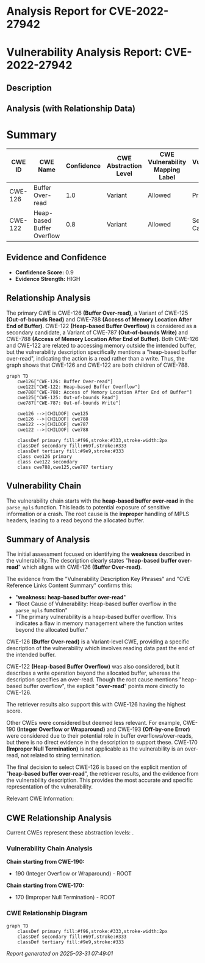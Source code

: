 # Analysis Report for CVE-2022-27942

# Vulnerability Analysis Report: CVE-2022-27942

## Description



## Analysis (with Relationship Data)

# Summary
| CWE ID | CWE Name | Confidence | CWE Abstraction Level | CWE Vulnerability Mapping Label | CWE-Vulnerability Mapping Notes |
|---|---|---|---|---|---|
| CWE-126 | Buffer Over-read | 1.0 | Variant | Allowed | Primary CWE |
| CWE-122 | Heap-based Buffer Overflow | 0.8 | Variant | Allowed | Secondary Candidate |

## Evidence and Confidence

*   **Confidence Score:** 0.9
*   **Evidence Strength:** HIGH

## Relationship Analysis
The primary CWE is CWE-126 **(Buffer Over-read)**, a Variant of CWE-125 **(Out-of-bounds Read)** and CWE-788 **(Access of Memory Location After End of Buffer)**. CWE-122 **(Heap-based Buffer Overflow)** is considered as a secondary candidate, a Variant of CWE-787 **(Out-of-bounds Write)** and CWE-788 **(Access of Memory Location After End of Buffer)**. Both CWE-126 and CWE-122 are related to accessing memory outside the intended buffer, but the vulnerability description specifically mentions a "heap-based buffer over-read", indicating the action is a read rather than a write. Thus, the graph shows that CWE-126 and CWE-122 are both children of CWE-788.

```mermaid
graph TD
    cwe126["CWE-126: Buffer Over-read"]
    cwe122["CWE-122: Heap-based Buffer Overflow"]
    cwe788["CWE-788: Access of Memory Location After End of Buffer"]
    cwe125["CWE-125: Out-of-bounds Read"]
    cwe787["CWE-787: Out-of-bounds Write"]
    
    cwe126 -->|CHILDOF| cwe125
    cwe126 -->|CHILDOF| cwe788
    cwe122 -->|CHILDOF| cwe787
    cwe122 -->|CHILDOF| cwe788

    classDef primary fill:#f96,stroke:#333,stroke-width:2px
    classDef secondary fill:#69f,stroke:#333
    classDef tertiary fill:#9e9,stroke:#333
    class cwe126 primary
    class cwe122 secondary
    class cwe788,cwe125,cwe787 tertiary
```

## Vulnerability Chain
The vulnerability chain starts with the **heap-based buffer over-read** in the `parse_mpls` function. This leads to potential exposure of sensitive information or a crash. The root cause is the **improper** handling of MPLS headers, leading to a read beyond the allocated buffer.

## Summary of Analysis
The initial assessment focused on identifying the **weakness** described in the vulnerability. The description clearly states "**heap-based buffer over-read**" which aligns with CWE-126 **(Buffer Over-read)**.

The evidence from the "Vulnerability Description Key Phrases" and "CVE Reference Links Content Summary" confirms this:
- "**weakness:** **heap-based buffer over-read**"
- "Root Cause of Vulnerability: Heap-based buffer overflow in the `parse_mpls` function"
- "The primary vulnerability is a heap-based buffer overflow. This indicates a flaw in memory management where the function writes beyond the allocated buffer."

CWE-126 **(Buffer Over-read)** is a Variant-level CWE, providing a specific description of the vulnerability which involves reading data past the end of the intended buffer.

CWE-122 **(Heap-based Buffer Overflow)** was also considered, but it describes a write operation beyond the allocated buffer, whereas the description specifies an over-read. Though the root cause mentions "heap-based buffer overflow", the explicit "**over-read**" points more directly to CWE-126.

The retriever results also support this with CWE-126 having the highest score.

Other CWEs were considered but deemed less relevant. For example, CWE-190 **(Integer Overflow or Wraparound)** and CWE-193 **(Off-by-one Error)** were considered due to their potential role in buffer overflows/over-reads, but there is no direct evidence in the description to support these. CWE-170 **(Improper Null Termination)** is not applicable as the vulnerability is an over-read, not related to string termination.

The final decision to select CWE-126 is based on the explicit mention of "**heap-based buffer over-read**", the retriever results, and the evidence from the vulnerability description. This provides the most accurate and specific representation of the vulnerability.

Relevant CWE Information:


## CWE Relationship Analysis

Current CWEs represent these abstraction levels: .


### Vulnerability Chain Analysis

**Chain starting from CWE-190:**
- 190 (Integer Overflow or Wraparound) - ROOT


**Chain starting from CWE-170:**
- 170 (Improper Null Termination) - ROOT



### CWE Relationship Diagram

```mermaid
graph TD
    classDef primary fill:#f96,stroke:#333,stroke-width:2px
    classDef secondary fill:#69f,stroke:#333
    classDef tertiary fill:#9e9,stroke:#333
```



*Report generated on 2025-03-31 07:49:01*
